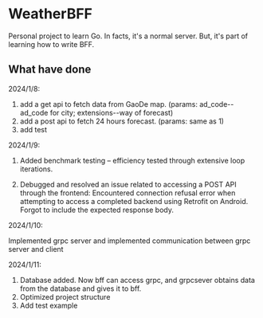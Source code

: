 # WeatherBFF

Personal project to learn Go. In facts, it's a normal server.
But, it's part of learning how to write BFF.

## What have done

2024/1/8:

1. add a get api to fetch data from GaoDe map.
   (params: ad_code--ad_code for city; extensions--way of forecast)
2. add a post api to fetch 24 hours forecast. (params: same as 1)
3. add test

2024/1/9:

1. Added benchmark testing – efficiency tested through extensive loop iterations.

2. Debugged and resolved an issue related to accessing a POST API through the frontend: Encountered connection refusal
   error when attempting to access a completed backend using Retrofit on Android. Forgot to include the expected
   response body.

2024/1/10:

Implemented grpc server and implemented communication between grpc server and client

2024/1/11:

1. Database added. Now bff can access grpc, and grpcsever obtains data from the database and gives it to bff.
2. Optimized project structure
3. Add test example 